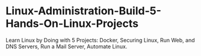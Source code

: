 # Linux-Administration-Build-5-Hands-On-Linux-Projects
Learn Linux by Doing with 5 Projects: Docker, Securing Linux, Run Web, and DNS Servers, Run a Mail Server, Automate Linux.
